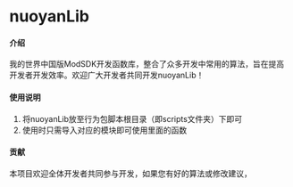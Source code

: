 # nuoyanLib

#### 介绍
我的世界中国版ModSDK开发函数库，整合了众多开发中常用的算法，旨在提高开发者开发效率。欢迎广大开发者共同开发nuoyanLib！


#### 使用说明

1.  将nuoyanLib放至行为包脚本根目录（即scripts文件夹）下即可
2.  使用时只需导入对应的模块即可使用里面的函数

#### 贡献

本项目欢迎全体开发者共同参与开发，如果您有好的算法或修改建议，